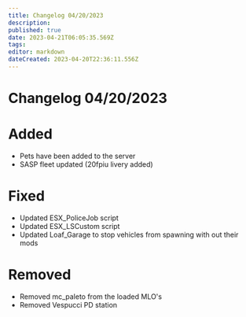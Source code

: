 ```yaml
---
title: Changelog 04/20/2023
description: 
published: true
date: 2023-04-21T06:05:35.569Z
tags: 
editor: markdown
dateCreated: 2023-04-20T22:36:11.556Z
---
```


# Changelog 04/20/2023
<h1> Added </h1>

- Pets have been added to the server
- SASP fleet updated (20fpiu livery added)
<h1> Fixed </h1>

- Updated ESX_PoliceJob script
- Updated ESX_LSCustom script
- Updated Loaf_Garage to stop vehicles from spawning with out their mods

<h1> Removed </h1>

- Removed mc_paleto from the loaded MLO's
- Removed Vespucci PD station